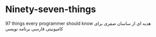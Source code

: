 # Ninety-seven-things
 97 things every programmer should know
هدیه ای از ساسان صفری برای کامیونیتی فارسی برنامه نویسی
